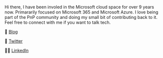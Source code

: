 Hi there, I have been involed in the Microsoft cloud space for over 9 years now. Primararily focused on Microsoft 365 and Microsoft Azure. I love being part of the PnP community and doing my small bit of contributing back to it. Feel free to connect with me if you want to talk tech.

📓 [Blog](https://www.vrdmn.com/)

📣 [Twitter](https://twitter.com/vrdmn) 

👨‍💻 [LinkedIn](https://www.linkedin.com/in/vardhamand/)
